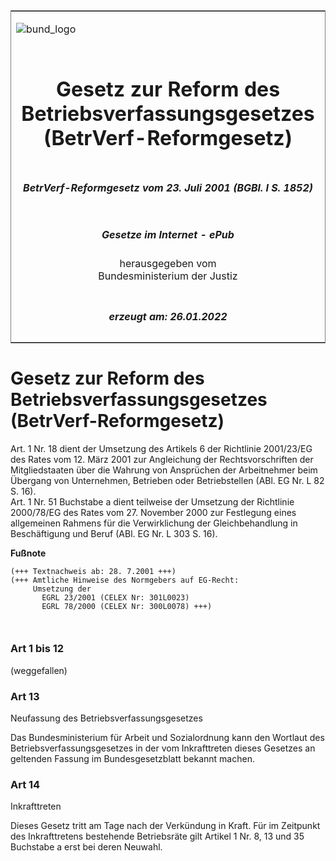 <span id="DECKBLATT.html"></span>

<table border="0" frame="border" width="100%">

<tr valign="top">

<td align="left">

![bund\_logo](BfJ_2021_Web_de_de.gif)

</td>

<td align="right">

 

</td>

</tr>

<tr align="center" valign="middle">

<td colspan="2">

# Gesetz zur Reform des Betriebsverfassungsgesetzes (BetrVerf-Reformgesetz)

</td>

</tr>

<tr align="center" valign="middle">

<td colspan="2">

##### BetrVerf-Reformgesetz vom 23. Juli 2001 (BGBl. I S. 1852)

</td>

</tr>

<tr align="center" valign="middle">

<td colspan="2">

  
  

##### Gesetze im Internet - ePub  
  
herausgegeben vom  
Bundesministerium der Justiz

</td>

</tr>

<tr align="center" valign="bottom">

<td colspan="2">

  
  

##### erzeugt am: 26.01.2022

</td>

</tr>

</table>

<span id="BJNR185200001.html"></span>

# Gesetz zur Reform des Betriebsverfassungsgesetzes (BetrVerf-Reformgesetz)

<div>

<div class="jnhtml">

<div>

<div class="jurAbsatz">

Art. 1 Nr. 18 dient der Umsetzung des Artikels 6 der Richtlinie
2001/23/EG des Rates vom 12. März 2001 zur Angleichung der
Rechtsvorschriften der Mitgliedstaaten über die Wahrung von Ansprüchen
der Arbeitnehmer beim Übergang von Unternehmen, Betrieben oder
Betriebstellen (ABl. EG Nr. L 82 S. 16).  
Art. 1 Nr. 51 Buchstabe a dient teilweise der Umsetzung der Richtlinie
2000/78/EG des Rates vom 27. November 2000 zur Festlegung eines
allgemeinen Rahmens für die Verwirklichung der Gleichbehandlung in
Beschäftigung und Beruf (ABl. EG Nr. L 303 S. 16).

</div>

</div>

</div>

</div>

<div>

  
**Fußnote**

<div class="jnhtml">

<div>

<div class="jurAbsatz">

  

``` 
(+++ Textnachweis ab: 28. 7.2001 +++)
(+++ Amtliche Hinweise des Normgebers auf EG-Recht:
     Umsetzung der
       EGRL 23/2001 (CELEX Nr: 301L0023)
       EGRL 78/2000 (CELEX Nr: 300L0078) +++)

 
```

</div>

</div>

</div>

</div>

<span id="BJNR185200001BJNE000100306.html"></span>

### Art 1 bis 12  
(weggefallen)

<span id="BJNR185200001BJNE000200306.html"></span>

### Art 13  
Neufassung des Betriebsverfassungsgesetzes

<div>

<div class="jnhtml">

<div>

<div class="jurAbsatz">

Das Bundesministerium für Arbeit und Sozialordnung kann den Wortlaut des
Betriebsverfassungsgesetzes in der vom Inkrafttreten dieses Gesetzes an
geltenden Fassung im Bundesgesetzblatt bekannt machen.

</div>

</div>

</div>

</div>

<span id="BJNR185200001BJNE000300306.html"></span>

### Art 14  
Inkrafttreten

<div>

<div class="jnhtml">

<div>

<div class="jurAbsatz">

Dieses Gesetz tritt am Tage nach der Verkündung in Kraft. Für im
Zeitpunkt des Inkrafttretens bestehende Betriebsräte gilt Artikel 1 Nr.
8, 13 und 35 Buchstabe a erst bei deren Neuwahl.

</div>

</div>

</div>

</div>

